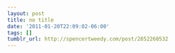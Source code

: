 ```yaml
---
layout: post
title: no title
date: '2011-01-20T22:09:02-06:00'
tags: []
tumblr_url: http://spencertweedy.com/post/2852260532
---
```

